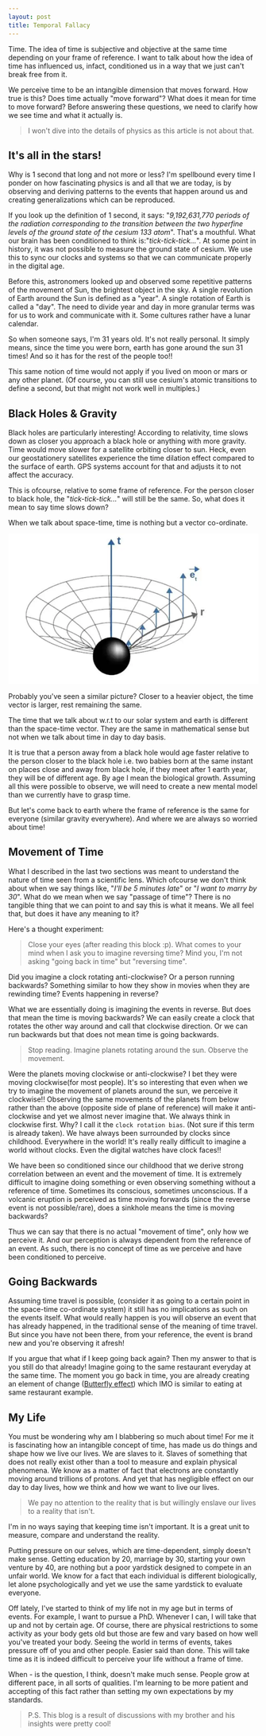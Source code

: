 ```yaml
---
layout: post
title: Temporal Fallacy
---
```


Time. The idea of time is subjective and objective at the same time depending on your frame of reference. I want to talk about how the idea of time has influenced us, infact, conditioned us in a way that we just can't break free from it.

We perceive time to be an intangible dimension that moves forward. How true is this? Does time actually "move forward"? What does it mean for time to move forward? Before answering these questions, we need to clarify how we see time and what it actually is.

> I won't dive into the details of physics as this article is not about that.

## It's all in the stars!

Why is 1 second that long and not more or less? I'm spellbound every time I ponder on how fascinating physics is and all that we are today, is by observing and deriving patterns to the events that happen around us and creating generalizations which can be reproduced.

If you look up the definition of 1 second, it says: "*9,192,631,770 periods of the radiation corresponding to the transition between the two hyperfine levels of the ground state of the cesium 133 atom*". That's a mouthful. What our brain has been conditioned to think is:"*tick-tick-tick...*". At some point in history, it was not possible to measure the ground state of cesium. We use this to sync our clocks and systems so that we can communicate properly in the digital age.

Before this, astronomers looked up and observed some repetitive patterns of the movement of Sun, the brightest object in the sky. A single revolution of Earth around the Sun is defined as a "year". A single rotation of Earth is called a "day". The need to divide year and day in more granular terms was for us to work and communicate with it. Some cultures rather have a lunar calendar.

So when someone says, I'm 31 years old. It's not really personal. It simply means, since the time you were born, earth has gone around the sun 31 times! And so it has for the rest of the people too!!

This same notion of time would not apply if you lived on moon or mars or any other planet. (Of course, you can still use cesium's atomic transitions to define a second, but that might not work well in multiples.)

## Black Holes & Gravity

Black holes are particularly interesting! According to relativity, time slows down as closer you approach a black hole or anything with more gravity. Time would move slower for a satellite orbiting closer to sun. Heck, even our geostationery satellites experience the time dilation effect compared to the surface of earth. GPS systems account for that and adjusts it to not affect the accuracy.

This is ofcourse, relative to some frame of reference. For the person closer to black hole, the "*tick-tick-tick...*" will still be the same. So, what does it mean to say time slows down?

When we talk about space-time, time is nothing but a vector co-ordinate. 

![image](/img/temporal-fallacy.jpg)

Probably you've seen a similar picture? Closer to a heavier object, the time vector is larger, rest remaining the same.

The time that we talk about w.r.t to our solar system and earth is different than the space-time vector. They are the same in mathematical sense but not when we talk about time in day to day basis.

It is true that a person away from a black hole would age faster relative to the person closer to the black hole i.e. two babies born at the same instant on places close and away from black hole, if they meet after 1 earth year, they will be of different age. By age I mean the biological growth. Assuming all this were possible to observe, we will need to create a new mental model than we currently have to grasp time. 

But let's come back to earth where the frame of reference is the same for everyone (similar gravity everywhere). And where we are always so worried about time!

## Movement of Time

What I described in the last two sections was meant to understand the nature of time seen from a scientific lens. Which ofcourse we don't think about when we say things like, "*I'll be 5 minutes late*" or "*I want to marry by 30*". What do we mean when we say "passage of time"? There is no tangible thing that we can point to and say this is what it means. We all feel that, but does it have any meaning to it?

Here's a thought experiment:
> Close your eyes (after reading this block :p). What comes to your mind when I ask you to imagine reversing time? Mind you, I'm not asking "going back in time" but "reversing time".

Did you imagine a clock rotating anti-clockwise? Or a person running backwards? Something similar to how they show in movies when they are rewinding time? Events happening in reverse?

What we are essentially doing is imagining the events in reverse. But does that mean the time is moving backwards? We can easily create a clock that rotates the other way around and call that clockwise direction. Or we can run backwards but that does not mean time is going backwards.

> Stop reading. Imagine planets rotating around the sun. Observe the movement. 

Were the planets moving clockwise or anti-clockwise? I bet they were moving clockwise(for most people). It's so interesting that even when we try to imagine the movement of planets around the sun, we perceive it clockwise!! Observing the same movements of the planets from below rather than the above (opposite side of plane of reference) will make it anti-clockwise and yet we almost never imagine that. We always think in clockwise first. Why? I call it the `clock rotation bias`. (Not sure if this term is already taken). We have always been surrounded by clocks since childhood. Everywhere in the world! It's really really difficult to imagine a world without clocks. Even the digital watches have clock faces!!

We have been so conditioned since our childhood that we derive strong correlation between an event and the movement of time. It is extremely difficult to imagine doing something or even observing something without a reference of time. Sometimes its conscious, sometimes unconscious. If a volcanic eruption is perceived as time moving forwards (since the reverse event is not possible/rare), does a sinkhole means the time is moving backwards?

Thus we can say that there is no actual "movement of time", only how we perceive it. And our perception is always dependent from the reference of an event. As such, there is no concept of time as we perceive and have been conditioned to perceive.

## Going Backwards

Assuming time travel is possible, (consider it as going to a certain point in the space-time co-ordinate system) it still has no implications as such on the events itself. What would really happen is you will observe an event that has already happened, in the traditional sense of the meaning of time travel. But since you have not been there, from your reference, the event is brand new and you're observing it afresh!

If you argue that what if I keep going back again? Then my answer to that is you still do that already! Imagine going to the same restaurant everyday at the same time. The moment you go back in time, you are already creating an element of change ([Butterfly effect](https://en.wikipedia.org/wiki/Butterfly_effect)) which IMO is similar to eating at same restaurant example.

## My Life

You must be wondering why am I blabbering so much about time! For me it is fascinating how an intangible concept of time, has made us do things and shape how we live our lives. We are slaves to it. Slaves of something that does not really exist other than a tool to measure and explain physical phenomena. We know as a matter of fact that electrons are constantly moving around trillions of protons. And yet that has negligible effect on our day to day lives, how we think and how we want to live our lives.

> We pay no attention to the reality that is but willingly enslave our lives to a reality that isn't.

I'm in no ways saying that keeping time isn't important. It is a great unit to measure, compare and understand the reality.

Putting pressure on our selves, which are time-dependent, simply doesn't make sense. Getting education by 20, marriage by 30, starting your own venture by 40, are nothing but a poor yardstick designed to compete in an unfair world. We know for a fact that each individual is different biologically, let alone psychologically and yet we use the same yardstick to evaluate everyone.

Off lately, I've started to think of my life not in my age but in terms of events. For example, I want to pursue a PhD. Whenever I can, I will take that up and not by certain age. Of course, there are physical restrictions to some activity as your body gets old but those are few and vary based on how well you've treated your body. Seeing the world in terms of events, takes pressure off of you and other people. Easier said than done. This will take time as it is indeed difficult to perceive your life without a frame of time.

When - is the question, I think, doesn't make much sense. People grow at different pace, in all sorts of qualities. I'm learning to be more patient and accepting of this fact rather than setting my own expectations by my standards.

> P.S. This blog is a result of discussions with my brother and his insights were pretty cool!
